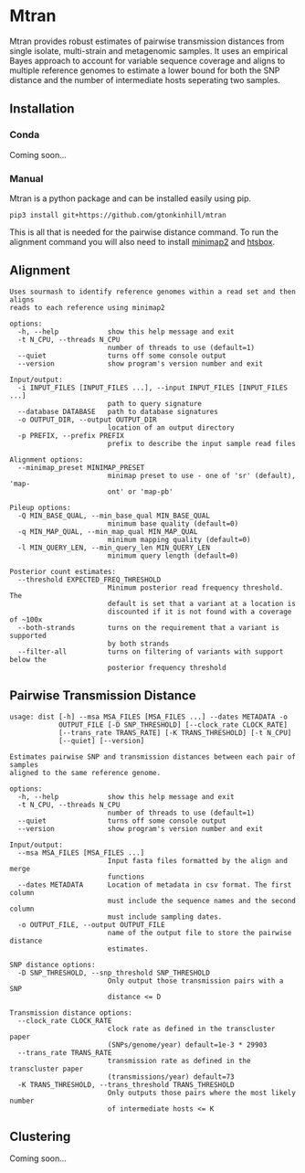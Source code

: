 # Mtran

Mtran provides robust estimates of pairwise transmission distances from single isolate, multi-strain and metagenomic samples. It uses an empirical Bayes approach to account for variable sequence coverage and aligns to multiple reference genomes to estimate a lower bound for both the SNP distance and the number of intermediate hosts seperating two samples.

## Installation

### Conda

Coming soon...

### Manual

Mtran is a python package and can be installed easily using pip. 

```
pip3 install git+https://github.com/gtonkinhill/mtran
```

This is all that is needed for the pairwise distance command. To run the alignment command you will also need to install [minimap2](https://github.com/lh3/minimap2) and [htsbox](https://github.com/lh3/htsbox).

## Alignment

```
Uses sourmash to identify reference genomes within a read set and then aligns
reads to each reference using minimap2

options:
  -h, --help            show this help message and exit
  -t N_CPU, --threads N_CPU
                        number of threads to use (default=1)
  --quiet               turns off some console output
  --version             show program's version number and exit

Input/output:
  -i INPUT_FILES [INPUT_FILES ...], --input INPUT_FILES [INPUT_FILES ...]
                        path to query signature
  --database DATABASE   path to database signatures
  -o OUTPUT_DIR, --output OUTPUT_DIR
                        location of an output directory
  -p PREFIX, --prefix PREFIX
                        prefix to describe the input sample read files

Alignment options:
  --minimap_preset MINIMAP_PRESET
                        minimap preset to use - one of 'sr' (default), 'map-
                        ont' or 'map-pb'

Pileup options:
  -Q MIN_BASE_QUAL, --min_base_qual MIN_BASE_QUAL
                        minimum base quality (default=0)
  -q MIN_MAP_QUAL, --min_map_qual MIN_MAP_QUAL
                        minimum mapping quality (default=0)
  -l MIN_QUERY_LEN, --min_query_len MIN_QUERY_LEN
                        minimum query length (default=0)

Posterior count estimates:
  --threshold EXPECTED_FREQ_THRESHOLD
                        Minimum posterior read frequency threshold. The
                        default is set that a variant at a location is
                        discounted if it is not found with a coverage of ~100x
  --both-strands        turns on the requirement that a variant is supported
                        by both strands
  --filter-all          turns on filtering of variants with support below the
                        posterior frequency threshold
```

## Pairwise Transmission Distance

```
usage: dist [-h] --msa MSA_FILES [MSA_FILES ...] --dates METADATA -o
            OUTPUT_FILE [-D SNP_THRESHOLD] [--clock_rate CLOCK_RATE]
            [--trans_rate TRANS_RATE] [-K TRANS_THRESHOLD] [-t N_CPU]
            [--quiet] [--version]

Estimates pairwise SNP and transmission distances between each pair of samples
aligned to the same reference genome.

options:
  -h, --help            show this help message and exit
  -t N_CPU, --threads N_CPU
                        number of threads to use (default=1)
  --quiet               turns off some console output
  --version             show program's version number and exit

Input/output:
  --msa MSA_FILES [MSA_FILES ...]
                        Input fasta files formatted by the align and merge
                        functions
  --dates METADATA      Location of metadata in csv format. The first column
                        must include the sequence names and the second column
                        must include sampling dates.
  -o OUTPUT_FILE, --output OUTPUT_FILE
                        name of the output file to store the pairwise distance
                        estimates.

SNP distance options:
  -D SNP_THRESHOLD, --snp_threshold SNP_THRESHOLD
                        Only output those transmission pairs with a SNP
                        distance <= D

Transmission distance options:
  --clock_rate CLOCK_RATE
                        clock rate as defined in the transcluster paper
                        (SNPs/genome/year) default=1e-3 * 29903
  --trans_rate TRANS_RATE
                        transmission rate as defined in the transcluster paper
                        (transmissions/year) default=73
  -K TRANS_THRESHOLD, --trans_threshold TRANS_THRESHOLD
                        Only outputs those pairs where the most likely number
                        of intermediate hosts <= K
```

## Clustering

Coming soon...

